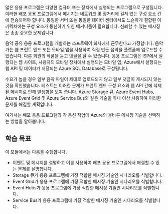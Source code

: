 많은 응용 프로그램은 다양한 컴퓨터 또는 장치에서 실행되는 프로그램으로 구성됩니다. 이러한 배포 응용 프로그램에서 메시지는 네트워크 및 장거리에 걸쳐 있는 구성 요소 간에 전송되어야 합니다. 동일한 서버 또는 동일한 데이터 센터에서도 느슨하게 결합된 아키텍처에는 구성 요소가 통신하기 위한 메커니즘이 필요합니다. 신뢰할 수 있는 메시징은 종종 중요한 문제입니다.

음악 공유 응용 프로그램을 개발하는 소프트웨어 회사에서 근무한다고 가정합니다. 음악가는 웹 프런트 엔드 또는 모바일 앱을 사용하여 직접 만든 음악을 플랫폼에 업로드할 수 있습니다. 다른 회원의 작품을 듣고 댓글을 달 수 있습니다. 응용 프로그램은 ISP에서 실행되는 웹 사이트, 사용자의 모바일 장치에서 실행되는 모바일 앱, Azure에서 실행되는 웹 API 및 데이터가 저장되는 Azure SQL Database로 구성됩니다.

수요가 높을 경우 일부 음악 파일이 제대로 업로드되지 않고 일부 댓글이 게시되지 않는 것을 확인했습니다. 테스트는 이러한 문제가 프런트 엔드 구성 요소와 웹 API 간에 삭제된 메시지로 인해 발생함을 보여 줍니다. Azure Storage 큐, Azure Event Hubs, Azure Event Grid 및 Azure Service Bus와 같은 기술을 하나 이상 사용하여 이러한 문제를 해결할 계획입니다.

여기서는 배포 응용 프로그램의 각 통신 작업에 Azure의 올바른 메시징 기술을 선택하는 방법을 알아봅니다.

## <a name="learning-objectives"></a>학습 목표
이 모듈에서는 다음을 수행합니다.

- 이벤트 및 메시지를 설명하고 이를 사용하여 배포 응용 프로그램에서 해결할 수 있는 문제를 설명합니다.
- Storage 큐가 응용 프로그램에 가장 적합한 메시징 기술인 시나리오를 식별합니다.
- Event Grid가 응용 프로그램에 가장 적합한 메시징 기술인 시나리오를 식별합니다.
- Event Hubs가 응용 프로그램에 가장 적합한 메시징 기술인 시나리오를 식별합니다.
- Service Bus가 응용 프로그램에 가장 적합한 메시징 기술인 시나리오를 식별합니다.
